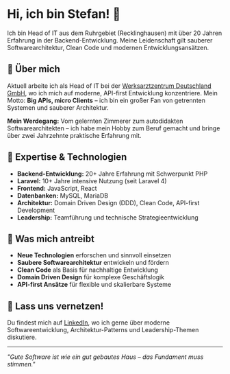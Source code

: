 # Hi, ich bin Stefan! 👋

Ich bin Head of IT aus dem Ruhrgebiet (Recklinghausen) mit über 20 Jahren Erfahrung in der Backend-Entwicklung. Meine Leidenschaft gilt sauberer Softwarearchitektur, Clean Code und modernen Entwicklungsansätzen.

## 💼 Über mich

Aktuell arbeite ich als Head of IT bei der [Werksarztzentrum Deutschland GmbH](https://www.arbeitsmedizin.de), wo ich mich auf moderne, API-first Entwicklung konzentriere. Mein Motto: **Big APIs, micro Clients** – ich bin ein großer Fan von getrennten Systemen und sauberer Architektur.

**Mein Werdegang:** Vom gelernten Zimmerer zum autodidakten Softwarearchitekten – ich habe mein Hobby zum Beruf gemacht und bringe über zwei Jahrzehnte praktische Erfahrung mit.

## 🚀 Expertise & Technologien

- **Backend-Entwicklung:** 20+ Jahre Erfahrung mit Schwerpunkt PHP
- **Laravel:** 10+ Jahre intensive Nutzung (seit Laravel 4)
- **Frontend:** JavaScript, React
- **Datenbanken:** MySQL, MariaDB
- **Architektur:** Domain Driven Design (DDD), Clean Code, API-first Development
- **Leadership:** Teamführung und technische Strategieentwicklung

## 🎯 Was mich antreibt

- **Neue Technologien** erforschen und sinnvoll einsetzen
- **Saubere Softwarearchitektur** entwickeln und fördern
- **Clean Code** als Basis für nachhaltige Entwicklung
- **Domain Driven Design** für komplexe Geschäftslogik
- **API-first Ansätze** für flexible und skalierbare Systeme

## 🤝 Lass uns vernetzen!

Du findest mich auf [LinkedIn](https://www.linkedin.com/in/stefan-riedel-8aab6260/), wo ich gerne über moderne Softwareentwicklung, Architektur-Patterns und Leadership-Themen diskutiere.

---

*"Gute Software ist wie ein gut gebautes Haus – das Fundament muss stimmen."*
